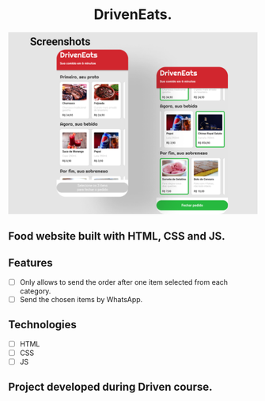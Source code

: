 <h1 align="center">
  DrivenEats.
</h1>


![cover](.github/screenshot.png?style=flat)


## Food website built with HTML, CSS and JS.

## Features

-   [ ] Only allows to send the order after one item selected from each category.
-   [ ] Send the chosen items by WhatsApp.

## Technologies

-   [ ] HTML
-   [ ] CSS
-   [ ] JS

## Project developed during Driven course.
<br />
